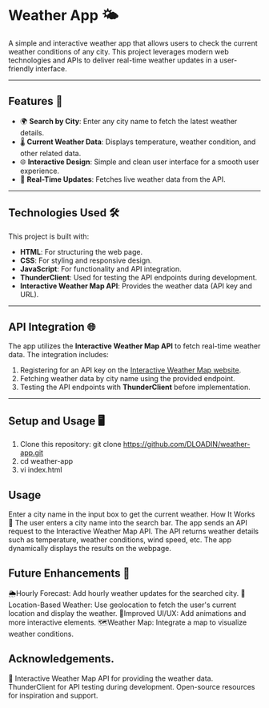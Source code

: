 # Weather App 🌤️

A simple and interactive weather app that allows users to check the current weather conditions of any city. This project leverages modern web technologies and APIs to deliver real-time weather updates in a user-friendly interface.

---

## Features 🚀

- 🌍 **Search by City**: Enter any city name to fetch the latest weather details.
- 🌡️ **Current Weather Data**: Displays temperature, weather condition, and other related data.
- 🌐 **Interactive Design**: Simple and clean user interface for a smooth user experience.
- 🔄 **Real-Time Updates**: Fetches live weather data from the API.

---

## Technologies Used 🛠️

This project is built with:

- **HTML**: For structuring the web page.
- **CSS**: For styling and responsive design.
- **JavaScript**: For functionality and API integration.
- **ThunderClient**: Used for testing the API endpoints during development.
- **Interactive Weather Map API**: Provides the weather data (API key and URL).

---

## API Integration 🌐

The app utilizes the **Interactive Weather Map API** to fetch real-time weather data. The integration includes:

1. Registering for an API key on the [Interactive Weather Map website](https://openweathermap.org/api).
2. Fetching weather data by city name using the provided endpoint.
3. Testing the API endpoints with **ThunderClient** before implementation.

---

## Setup and Usage 🖥️

1. Clone this repository: git clone https://github.com/DLOADIN/weather-app.git
2. cd weather-app
3. vi index.html

## Usage
Enter a city name in the input box to get the current weather. How It Works 🔧 The user enters a city name into the search bar. The app sends an API request to the Interactive Weather Map API. The API returns weather details such as temperature, weather conditions, wind speed, etc. The app dynamically displays the results on the webpage.

## Future Enhancements 🌟 
🌦️Hourly Forecast: Add hourly weather updates for the searched city. 
📍Location-Based Weather: Use geolocation to fetch the user's current location and display the weather. 
🎨Improved UI/UX: Add animations and more interactive elements. 
🗺️Weather Map: Integrate a map to visualize weather conditions.

## Acknowledgements.
🙌 Interactive Weather Map API for providing the weather data. ThunderClient for API testing during development. Open-source resources for inspiration and support.
